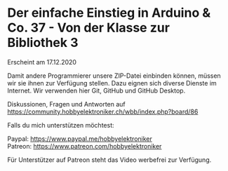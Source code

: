 # Der einfache Einstieg in Arduino & Co. 37 - Von der Klasse zur Bibliothek 3
 
Erscheint am 17.12.2020

Damit andere Programmierer unsere ZIP-Datei einbinden können, müssen wir sie ihnen zur Verfügung stellen. Dazu eignen sich diverse Dienste im Internet. Wir verwenden hier Git, GitHub und GitHub Desktop.

Diskussionen, Fragen und Antworten auf 
https://community.hobbyelektroniker.ch/wbb/index.php?board/86

Falls du mich unterstützen möchtest:

Paypal: https://www.paypal.me/hobbyelektroniker<br>
Patreon: https://www.patreon.com/hobbyelektroniker

Für Unterstützer auf Patreon steht das Video werbefrei zur Verfügung.



